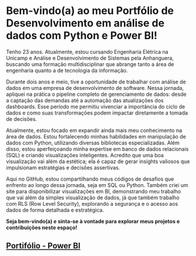 # Bem-vindo(a) ao meu Portfólio de Desenvolvimento em análise de dados com Python e Power BI!

Tenho 23 anos. Atualmente, estou cursando Engenharia Elétrica na Unicamp e Análise e Desenvolvimento de Sistemas pela Anhanguera, buscando uma formação multidisciplinar que abrange tanto a área de engenharia quanto a de tecnologia da informação.

Durante dois anos e meio, tive a oportunidade de trabalhar com análise de dados em uma empresa de desenvolvimento de software. Nessa jornada, apliquei na prática o pipeline completo de gerenciamento de dados: desde a captação das demandas até a automação das atualizações dos dashboards. Esse período me permitiu vivenciar a importância do ciclo de dados e como suas transformações podem impactar diretamente a tomada de decisões.

Atualmente, estou focado em expandir ainda mais meu conhecimento na área de dados. Estou fortalecendo minhas habilidades em manipulação de dados com Python, utilizando diversas bibliotecas especializadas. Além disso, estou aperfeiçoando minha expertise em banco de dados relacionais (SQL) e criando visualizações inteligentes. Acredito que uma boa visualização vai além da estética; ela é capaz de gerar insights valiosos que impulsionam estratégias e decisões assertivas.

Aqui no GitHub, estou compartilhando meus códigos de desafios que enfrento ao longo dessa jornada, seja em SQL ou Python. Também criei um site para disponibilizar visualizações em BI, demonstrando meu trabalho que vai além da simples visualização de dados, já que também trabalho com RLS (Row Level Security), explorando a segurança e o acesso aos dados de forma detalhada e estratégica.

**Seja bem-vindo(a) e sinta-se à vontade para explorar meus projetos e contribuições neste espaço!**

## [Portifólio - Power BI](https://sites.google.com/view/portiflio-alexandre-pinheiro)
